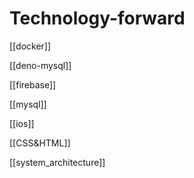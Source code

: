 # Technology-forward

[[docker]]

[[deno-mysql]]

[[firebase]]

[[mysql]]

[[ios]]

[[CSS&HTML]]

[[system_architecture]]